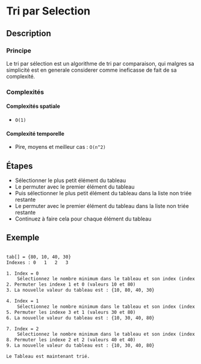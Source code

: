 # Tri par Selection

## Description

### Principe

Le tri par sélection est un algorithme de tri par comparaison, qui malgres sa simplicité est en generale considerer comme ineficasse de fait de sa complexité.

### Complexités

#### Complexités spatiale

- `O(1)`

#### Complexité temporelle

- Pire, moyens et meilleur cas :  `O(n^2)`

## Étapes

- Sélectionner le plus petit élément du tableau
- Le permuter avec le premier élément du tableau
- Puis sélectionner le plus petit élément du tableau dans la liste non triée restante
- Le permuter avec le premier élément du tableau dans la liste non triée restante
- Continuez à faire cela pour chaque élément du tableau

## Exemple

```txt

tab[] = {80, 10, 40, 30}
Indexes : 0   1   2   3

1. Index = 0
	Sélectionnez le nombre minimum dans le tableau et son index (index entre 0-3), (la plus petite valeur est 10, et l'index est 1)
2. Permuter les indexe 1 et 0 (valeurs 10 et 80)
3. La nouvelle valeur du tableau est : {10, 80, 40, 30}

4. Index = 1
	Sélectionnez le nombre minimum dans le tableau et son index (index entre 1-3), (la plus petite valeur est 30, et l'index est 3)
5. Permuter les indexe 3 et 1 (valeurs 30 et 80)
6. La nouvelle valeur du tableau est : {10, 30, 40, 80}

7. Index = 2
	Sélectionnez le nombre minimum dans le tableau et son index (index entre 2-3), (la plus petite valeur est 40, et l'index est 2)
8. Permuter les indexe 2 et 2 (valeurs 40 et 40)
9. La nouvelle valeur du tableau est : {10, 30, 40, 80}

Le Tableau est maintenant trié.
```
